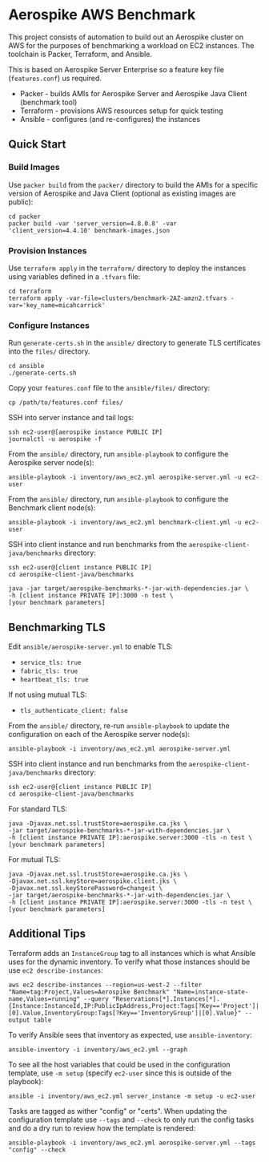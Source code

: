 Aerospike AWS Benchmark
================================================================================

This project consists of automation to build out an Aerospike cluster on AWS
for the purposes of benchmarking a workload on EC2 instances. The toolchain is
Packer, Terraform, and Ansible.

This is based on Aerospike Server Enterprise so a feature key file (`features.conf`)
us required. 

* Packer - builds AMIs for Aerospike Server and Aerospike Java Client (benchmark tool)
* Terraform - provisions AWS resources setup for quick testing
* Ansible - configures (and re-configures) the instances


Quick Start
--------------------------------------------------------------------------------

### Build Images

Use `packer build` from the `packer/` directory to build the AMIs for a specific
version of Aerospike and Java Client (optional as existing images are public):

```
cd packer
packer build -var 'server_version=4.8.0.8' -var 'client_version=4.4.10' benchmark-images.json
```


### Provision Instances

Use `terraform apply` in the `terraform/` directory to deploy the instances
using variables defined in a `.tfvars` file:

```
cd terraform
terraform apply -var-file=clusters/benchmark-2AZ-amzn2.tfvars -var='key_name=micahcarrick'
```

### Configure Instances

Run `generate-certs.sh` in the `ansible/` directory to generate TLS certificates
into the `files/` directory.

```
cd ansible
./generate-certs.sh
```

Copy your `features.conf` file to the `ansible/files/` directory:

```
cp /path/to/features.conf files/
```

SSH into server instance and tail logs:

```
ssh ec2-user@[aerospike instance PUBLIC IP]
journalctl -u aerospike -f
```

From the `ansible/` directory, run `ansible-playbook` to configure the Aerospike
server node(s):

```
ansible-playbook -i inventory/aws_ec2.yml aerospike-server.yml -u ec2-user
```

From the `ansible/` directory, run `ansible-playbook` to configure the Benchmark
client node(s):

```
ansible-playbook -i inventory/aws_ec2.yml benchmark-client.yml -u ec2-user
```

SSH into client instance and run benchmarks from the 
`aerospike-client-java/benchmarks` directory:

```
ssh ec2-user@[client instance PUBLIC IP]
cd aerospike-client-java/benchmarks

java -jar target/aerospike-benchmarks-*-jar-with-dependencies.jar \
-h [client instance PRIVATE IP]:3000 -n test \
[your benchmark parameters]
```

Benchmarking TLS
--------------------------------------------------------------------------------

Edit `ansible/aerospike-server.yml` to enable TLS:

* `service_tls: true`
* `fabric_tls: true`
* `heartbeat_tls: true`

If not using mutual TLS:

* `tls_authenticate_client: false`

From the `ansible/` directory, re-run `ansible-playbook` to update the
configuration on each of the Aerospike server node(s):

```
ansible-playbook -i inventory/aws_ec2.yml aerospike-server.yml
```

SSH into client instance and run benchmarks from the 
`aerospike-client-java/benchmarks` directory:

```
ssh ec2-user@[client instance PUBLIC IP]
cd aerospike-client-java/benchmarks
```

For standard TLS:

```
java -Djavax.net.ssl.trustStore=aerospike.ca.jks \
-jar target/aerospike-benchmarks-*-jar-with-dependencies.jar \
-h [client instance PRIVATE IP]:aerospike.server:3000 -tls -n test \
[your benchmark parameters]
```

For mutual TLS:

```
java -Djavax.net.ssl.trustStore=aerospike.ca.jks \
-Djavax.net.ssl.keyStore=aerospike.client.jks \
-Djavax.net.ssl.keyStorePassword=changeit \
-jar target/aerospike-benchmarks-*-jar-with-dependencies.jar \
-h [client instance PRIVATE IP]:aerospike.server:3000 -tls -n test \
[your benchmark parameters]
```


Additional Tips
--------------------------------------------------------------------------------

Terraform adds an `InstanceGroup` tag to all instances which is what Ansible
uses for the dynamic inventory. To verify what those instances should be use
`ec2 describe-instances`:

```
aws ec2 describe-instances --region=us-west-2 --filter "Name=tag:Project,Values=Aerospike Benchmark" "Name=instance-state-name,Values=running" --query "Reservations[*].Instances[*].{Instance:InstanceId,IP:PublicIpAddress,Project:Tags[?Key=='Project']|[0].Value,InventoryGroup:Tags[?Key=='InventoryGroup']|[0].Value}" --output table
```

To verify Ansible sees that inventory as expected, use `ansible-inventory`:

```
ansible-inventory -i inventory/aws_ec2.yml --graph
```

To see all the host variables that could be used in the configuration template,
use `-m setup` (specify `ec2-user` since this is outside of the playbook):

```
ansible -i inventory/aws_ec2.yml server_instance -m setup -u ec2-user
```

Tasks are tagged as wither "config" or "certs". When updating the configuration
template use `--tags` and `--check` to only run the config tasks and do a dry
run to review how the template is rendered:

```
ansible-playbook -i inventory/aws_ec2.yml aerospike-server.yml --tags "config" --check
```
